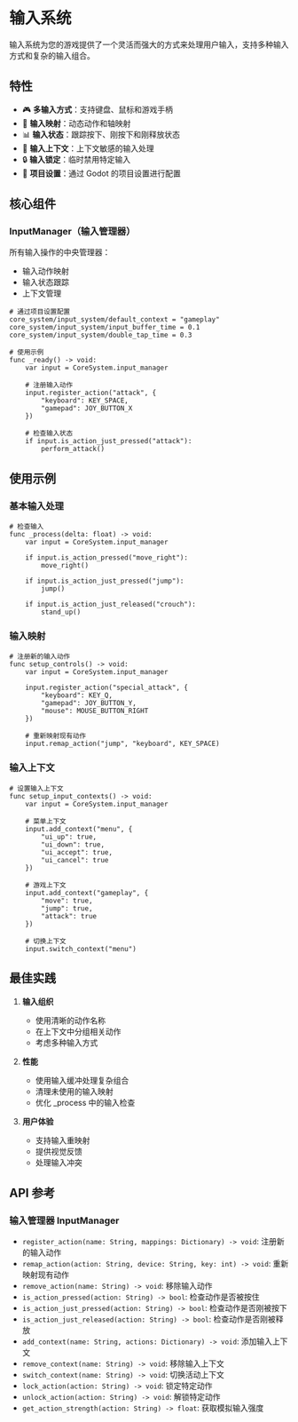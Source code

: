 # 输入系统

输入系统为您的游戏提供了一个灵活而强大的方式来处理用户输入，支持多种输入方式和复杂的输入组合。

## 特性

- 🎮 **多输入方式**：支持键盘、鼠标和游戏手柄
- 🔄 **输入映射**：动态动作和轴映射
- 📊 **输入状态**：跟踪按下、刚按下和刚释放状态
- 🎯 **输入上下文**：上下文敏感的输入处理
- 🔒 **输入锁定**：临时禁用特定输入
- 📱 **项目设置**：通过 Godot 的项目设置进行配置

## 核心组件

### InputManager（输入管理器）

所有输入操作的中央管理器：

- 输入动作映射
- 输入状态跟踪
- 上下文管理

```gdscript
# 通过项目设置配置
core_system/input_system/default_context = "gameplay"
core_system/input_system/input_buffer_time = 0.1
core_system/input_system/double_tap_time = 0.3

# 使用示例
func _ready() -> void:
    var input = CoreSystem.input_manager

    # 注册输入动作
    input.register_action("attack", {
        "keyboard": KEY_SPACE,
        "gamepad": JOY_BUTTON_X
    })

    # 检查输入状态
    if input.is_action_just_pressed("attack"):
        perform_attack()
```

## 使用示例

### 基本输入处理

```gdscript
# 检查输入
func _process(delta: float) -> void:
    var input = CoreSystem.input_manager

    if input.is_action_pressed("move_right"):
        move_right()

    if input.is_action_just_pressed("jump"):
        jump()

    if input.is_action_just_released("crouch"):
        stand_up()
```

### 输入映射

```gdscript
# 注册新的输入动作
func setup_controls() -> void:
    var input = CoreSystem.input_manager

    input.register_action("special_attack", {
        "keyboard": KEY_Q,
        "gamepad": JOY_BUTTON_Y,
        "mouse": MOUSE_BUTTON_RIGHT
    })

    # 重新映射现有动作
    input.remap_action("jump", "keyboard", KEY_SPACE)
```

### 输入上下文

```gdscript
# 设置输入上下文
func setup_input_contexts() -> void:
    var input = CoreSystem.input_manager

    # 菜单上下文
    input.add_context("menu", {
        "ui_up": true,
        "ui_down": true,
        "ui_accept": true,
        "ui_cancel": true
    })

    # 游戏上下文
    input.add_context("gameplay", {
        "move": true,
        "jump": true,
        "attack": true
    })

    # 切换上下文
    input.switch_context("menu")
```

## 最佳实践

1. **输入组织**

   - 使用清晰的动作名称
   - 在上下文中分组相关动作
   - 考虑多种输入方式

2. **性能**

   - 使用输入缓冲处理复杂组合
   - 清理未使用的输入映射
   - 优化 \_process 中的输入检查

3. **用户体验**
   - 支持输入重映射
   - 提供视觉反馈
   - 处理输入冲突

## API 参考

### 输入管理器 InputManager

- `register_action(name: String, mappings: Dictionary) -> void`: 注册新的输入动作
- `remap_action(action: String, device: String, key: int) -> void`: 重新映射现有动作
- `remove_action(name: String) -> void`: 移除输入动作
- `is_action_pressed(action: String) -> bool`: 检查动作是否被按住
- `is_action_just_pressed(action: String) -> bool`: 检查动作是否刚被按下
- `is_action_just_released(action: String) -> bool`: 检查动作是否刚被释放
- `add_context(name: String, actions: Dictionary) -> void`: 添加输入上下文
- `remove_context(name: String) -> void`: 移除输入上下文
- `switch_context(name: String) -> void`: 切换活动上下文
- `lock_action(action: String) -> void`: 锁定特定动作
- `unlock_action(action: String) -> void`: 解锁特定动作
- `get_action_strength(action: String) -> float`: 获取模拟输入强度
